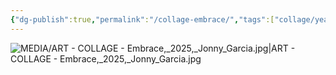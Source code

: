```yaml
---
{"dg-publish":true,"permalink":"/collage-embrace/","tags":["collage/year-2025","c/hand","c/dance","c/legs","c/nails","c/letters","c/N/CL","c/body","c/colour-purple","c/flat-background","c/colour-black","collage/book/2025"],"created":"2025-04-11T13:19:58.558-04:00","updated":"2025-09-09T17:09:20.947-04:00"}
---
```



![MEDIA/ART - COLLAGE - Embrace,_2025,_Jonny_Garcia.jpg|ART - COLLAGE - Embrace,_2025,_Jonny_Garcia.jpg](/img/user/MEDIA/ART%20-%20COLLAGE%20-%20Embrace,_2025,_Jonny_Garcia.jpg)
